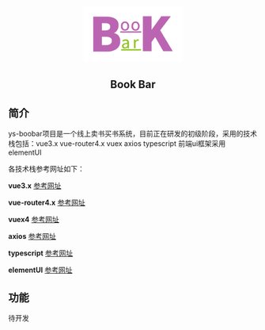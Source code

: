 <p align='center'>
<img width='200' src='./image/bookbar.png'>
<h2 style='width:100%;text-align:center'>Book Bar</h2>
</p>

## 简介
  ys-boobar项目是一个线上卖书买书系统，目前正在研发的初级阶段，采用的技术栈包括：vue3.x vue-router4.x vuex axios typescript 前端ui框架采用elementUI

 各技术栈参考网址如下：

 **vue3.x**   [参考网址](https://www.vue3js.cn/docs/zh/)

 **vue-router4.x**   [参考网址](https://next.router.vuejs.org/zh/index.html)
 
 **vuex4**   [参考网址](https://next.vuex.vuejs.org/)

 **axios**   [参考网址](http://www.axios-js.com/zh-cn/docs/)

 **typescript**   [参考网址](https://www.tslang.cn/)

 **elementUI**   [参考网址](https://element-plus.gitee.io/#/zh-CN/component/installation)

 ## 功能
  待开发

  

 